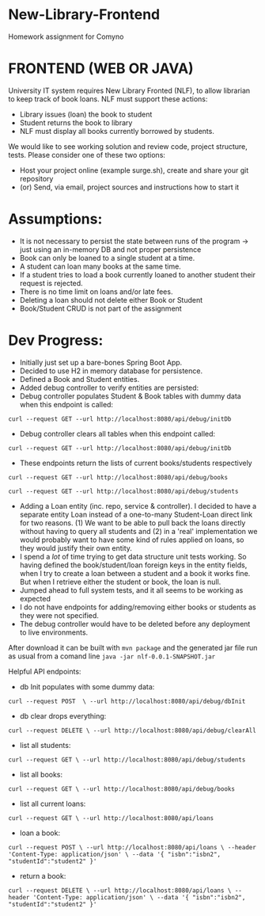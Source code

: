 # New-Library-Frontend

Homework assignment for Comyno

# FRONTEND (WEB OR JAVA)

University IT system requires New Library Fronted (NLF), to allow librarian to keep track of book loans.
NLF must support these actions:

- Library issues (loan) the book to student
- Student returns the book to library
- NLF must display all books currently borrowed by students.

We would like to see working solution and review code, project structure, tests. Please consider one of
these two options:

- Host your project online (example surge.sh), create and share your git repository
- (or) Send, via email, project sources and instructions how to start it

# Assumptions:

- It is not necessary to persist the state between runs of the program -> just using an in-memory DB and not proper
  persistence
- Book can only be loaned to a single student at a time.
- A student can loan many books at the same time.
- If a student tries to load a book currently loaned to another student their request is rejected.
- There is no time limit on loans and/or late fees.
- Deleting a loan should not delete either Book or Student
- Book/Student CRUD is not part of the assignment

# Dev Progress:

- Initially just set up a bare-bones Spring Boot App.
- Decided to use H2 in memory database for persistence.
- Defined a Book and Student entities.
- Added debug controller to verify entities are persisted:
- Debug controller populates Student & Book tables with dummy data when this endpoint is called:

`curl --request GET --url http://localhost:8080/api/debug/initDb`

- Debug controller clears all tables when this endpoint called:

`curl --request GET --url http://localhost:8080/api/debug/initDb`

- These endpoints return the lists of current books/students respectively

`curl --request GET --url http://localhost:8080/api/debug/books`

`curl --request GET --url http://localhost:8080/api/debug/students`

- Adding a Loan entity (inc. repo, service & controller). I decided to have a separate entity Loan instead of a
  one-to-many Student-Loan direct link for two reasons. (1) We want to be able to pull back the loans directly without
  having to query all students and (2) in a 'real' implementation we would probably want to have some kind of rules
  applied on loans, so they would justify their own entity.
- I spend a *lot* of time trying to get data structure unit tests working.
  So having defined the book/student/loan foreign keys in the entity fields, when I try to create a loan between a
  student and a book it works fine. But when I retrieve either the student or book, the loan is null.
- Jumped ahead to full system tests, and it all seems to be working as expected
- I do not have endpoints for adding/removing either books or students as they were not specified.
- The debug controller would have to be deleted before any deployment to live environments.

After download it can be built with `mvn package` and the generated jar file run as usual from a comand line `java -jar nlf-0.0.1-SNAPSHOT.jar`

Helpful API endpoints:

- db Init populates with some dummy data: 

`curl --request POST  \
  --url http://localhost:8080/api/debug/dbInit`
  
- db clear drops everything: 

`curl --request DELETE \
  --url http://localhost:8080/api/debug/clearAll`

- list all students:

`curl --request GET \
  --url http://localhost:8080/api/debug/students`

- list all books:

`curl --request GET \
  --url http://localhost:8080/api/debug/books`

- list all current loans: 

`curl --request GET \
  --url http://localhost:8080/api/loans`

- loan a book:

`curl --request POST \
  --url http://localhost:8080/api/loans \
  --header 'Content-Type: application/json' \
  --data '{
"isbn":"isbn2",
"studentId":"student2"
}'`

- return a book:

`curl --request DELETE \
  --url http://localhost:8080/api/loans \
  --header 'Content-Type: application/json' \
  --data '{
"isbn":"isbn2",
"studentId":"student2"
}'`
